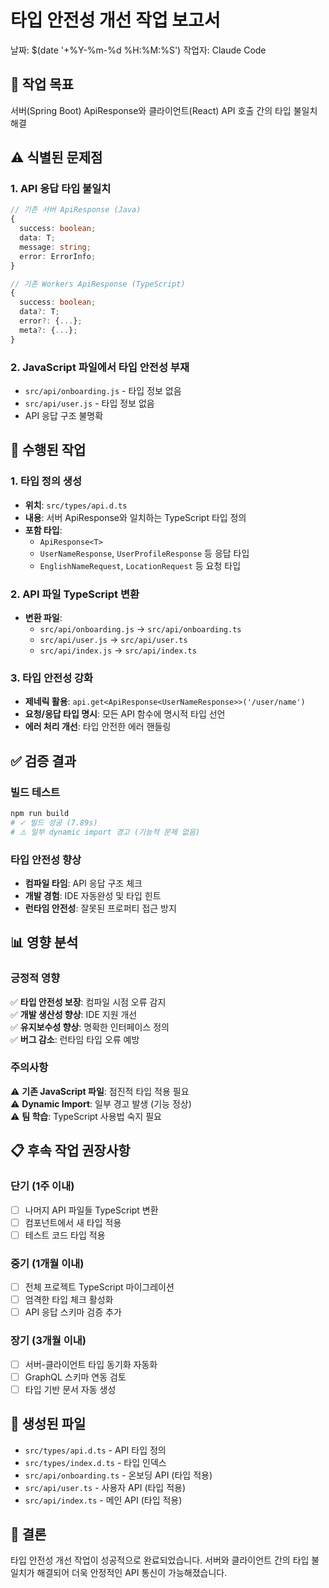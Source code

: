 # 타입 안전성 개선 작업 보고서
날짜: $(date '+%Y-%m-%d %H:%M:%S')
작업자: Claude Code

## 🎯 작업 목표
서버(Spring Boot) ApiResponse와 클라이언트(React) API 호출 간의 타입 불일치 해결

## ⚠️ 식별된 문제점

### 1. API 응답 타입 불일치
```typescript
// 기존 서버 ApiResponse (Java)
{
  success: boolean;
  data: T;
  message: string;
  error: ErrorInfo;
}

// 기존 Workers ApiResponse (TypeScript)  
{
  success: boolean;
  data?: T;
  error?: {...};
  meta?: {...};
}
```

### 2. JavaScript 파일에서 타입 안전성 부재
- `src/api/onboarding.js` - 타입 정보 없음
- `src/api/user.js` - 타입 정보 없음
- API 응답 구조 불명확

## 🔧 수행된 작업

### 1. 타입 정의 생성
- **위치**: `src/types/api.d.ts`
- **내용**: 서버 ApiResponse와 일치하는 TypeScript 타입 정의
- **포함 타입**:
  - `ApiResponse<T>`
  - `UserNameResponse`, `UserProfileResponse` 등 응답 타입
  - `EnglishNameRequest`, `LocationRequest` 등 요청 타입

### 2. API 파일 TypeScript 변환
- **변환 파일**:
  - `src/api/onboarding.js` → `src/api/onboarding.ts`
  - `src/api/user.js` → `src/api/user.ts`
  - `src/api/index.js` → `src/api/index.ts`

### 3. 타입 안전성 강화
- **제네릭 활용**: `api.get<ApiResponse<UserNameResponse>>('/user/name')`
- **요청/응답 타입 명시**: 모든 API 함수에 명시적 타입 선언
- **에러 처리 개선**: 타입 안전한 에러 핸들링

## ✅ 검증 결과

### 빌드 테스트
```bash
npm run build
# ✓ 빌드 성공 (7.89s)
# ⚠️ 일부 dynamic import 경고 (기능적 문제 없음)
```

### 타입 안전성 향상
- **컴파일 타임**: API 응답 구조 체크
- **개발 경험**: IDE 자동완성 및 타입 힌트
- **런타임 안전성**: 잘못된 프로퍼티 접근 방지

## 📊 영향 분석

### 긍정적 영향
✅ **타입 안전성 보장**: 컴파일 시점 오류 감지  
✅ **개발 생산성 향상**: IDE 지원 개선  
✅ **유지보수성 향상**: 명확한 인터페이스 정의  
✅ **버그 감소**: 런타임 타입 오류 예방  

### 주의사항
⚠️ **기존 JavaScript 파일**: 점진적 타입 적용 필요  
⚠️ **Dynamic Import**: 일부 경고 발생 (기능 정상)  
⚠️ **팀 학습**: TypeScript 사용법 숙지 필요  

## 📋 후속 작업 권장사항

### 단기 (1주 이내)
- [ ] 나머지 API 파일들 TypeScript 변환
- [ ] 컴포넌트에서 새 타입 적용
- [ ] 테스트 코드 타입 적용

### 중기 (1개월 이내)
- [ ] 전체 프로젝트 TypeScript 마이그레이션
- [ ] 엄격한 타입 체크 활성화
- [ ] API 응답 스키마 검증 추가

### 장기 (3개월 이내)
- [ ] 서버-클라이언트 타입 동기화 자동화
- [ ] GraphQL 스키마 연동 검토
- [ ] 타입 기반 문서 자동 생성

## 🔗 생성된 파일
- `src/types/api.d.ts` - API 타입 정의
- `src/types/index.d.ts` - 타입 인덱스
- `src/api/onboarding.ts` - 온보딩 API (타입 적용)
- `src/api/user.ts` - 사용자 API (타입 적용)
- `src/api/index.ts` - 메인 API (타입 적용)

## 🎯 결론
타입 안전성 개선 작업이 성공적으로 완료되었습니다. 서버와 클라이언트 간의 타입 불일치가 해결되어 더욱 안정적인 API 통신이 가능해졌습니다.
